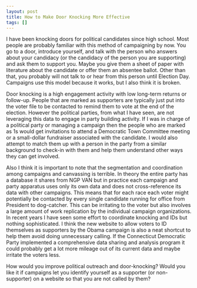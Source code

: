 ```yaml
---
layout: post
title: How to Make Door Knocking More Effective
tags: []
---
```

I have been knocking doors for political candidates since high school. Most people are probably familiar with this method of campaigning by now. You go to a door, introduce yourself, and talk with the person who answers about your candidacy (or the candidacy of the person you are supporting) and ask them to support you. Maybe you give them a sheet of paper with literature about the candidate or offer them an absentee ballot. Other than that, you probably will not talk to or hear from this person until Election Day. Campaigns use this model because it works, but I also think it is broken.

Door knocking is a high engagement activity with low long-term returns or follow-up. People that are marked as supporters are typically just put into the voter file to be contacted to remind them to vote at the end of the election. However the political parties, from what I have seen, are not leveraging this data to engage in party building activity. If I was in charge of a political party or managing a campaign then the people who are marked as 1s would get invitations to attend a Democratic Town Committee meeting or a small-dollar fundraiser associated with the candidate. I would also attempt to match them up with a person in the party from a similar background to check-in with them and help them understand other ways they can get involved.

Also I think it is important to note that the segmentation and coordination among campaigns and canvassing is terrible. In theory the entire party has a database it shares from NGP VAN but in practice each campaign and party apparatus uses only its own data and does not cross-reference its data with other campaigns. This means that for each race each voter might potentially be contacted by every single candidate running for office from President to dog-catcher. This can be irritating to the voter but also involves a large amount of work replication by the individual campaign organizations. In recent years I have seen some effort to coordinate knocking and IDs but nothing sophisticated. I think the new website to allow voters to ID themselves as supporters by the Obama campaign is also a neat shortcut to help them avoid doing unnecessary calling. If the Connecticut Democratic Party implemented a comprehensive data sharing and analysis program it could probably get a lot more mileage out of its current data and maybe irritate the voters less.

How would you improve political outreach and door-knocking? Would you like it if campaigns let you identify yourself as a supporter (or non-supporter) on a website so that you are not called by them?

